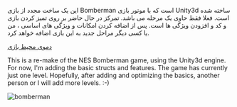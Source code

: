 

این یک ساخت مجدد از بازی Bomberman است که با موتور بازی Unity3d ساخته شده است. فعلا فقط حاوی یک مرحله می باشد. تمرکز در حال حاضر بر روی تمیز کردن بازی و کد و افزودن ویژگی ها است. پس از اضافه کردن امکانات و ویژگی های اساسی ، من یا کسی دیگر مراحل جدید به این بازی اضافه خواهد کرد.


[دموی محیط بازی](https://no149.github.io/Bomberman/WebGL_Output/index.html)

This is a re-make of the NES Bomberman game, using the Unity3d engine. For now, I'm adding the basic structs and features. The game has currently just one level. Hopefully, after adding and optimizing the basics, another person or I will add more levels. :-)


![bomberman](https://user-images.githubusercontent.com/6605144/180975138-ace2dd4b-431a-428e-bed0-b69cc1c3272d.png)

